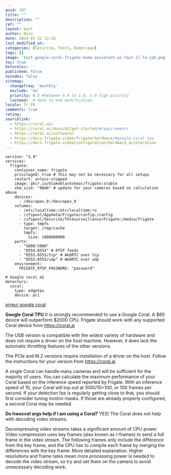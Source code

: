 ```yaml
---
guid: 107
title: ""
description: ""
ref: ""
layout: post
author: Nico
date: 2024-01-31 12:24
last_modified_at: 
categories: [Securite, Tests, Domotique]
tags: []
image: 'test-google-coral-frigate-home-assistant-ai-fait-il-le-job.png'
toc: true
beforetoc: ''
published: false
noindex: false
sitemap:
  changefreq: 'monthly'
  exclude: 'no'
  priority: 0.5 #between 0.0 to 1.0, 1.0 high priority
  lastmod:  # date to end modification
locale: fr_FR
comments: true
rating:  
sourcelink:
  - https://coral.ai/
  - https://coral.ai/docs/m2/get-started/#requirements
  - https://coral.ai/software/
  - https://docs.frigate.video/frigate/hardware/#google-coral-tpu
  - https://docs.frigate.video/configuration/hardware_acceleration
---
```


```
version: "3.9"
services:
  frigate:
    container_name: frigate
    privileged: true # this may not be necessary for all setups
    restart: unless-stopped
    image: ghcr.io/blakeblackshear/frigate:stable
    shm_size: "88mb" # update for your cameras based on calculation above
    devices:
      - /dev/apex_0:/dev/apex_0
    volumes:
      - /etc/localtime:/etc/localtime:ro
      - /zfspool/Appdata/Frigate/config:/config
      - /zfspool/Sécurité/Télésurveillance/Frigate:/media/frigate
      - type: tmpfs
        target: /tmp/cache
        tmpfs:
          size: 1000000000
    ports:
      - "5000:5000"
      - "8554:8554" # RTSP feeds
      - "8555:8555/tcp" # WebRTC over tcp
      - "8555:8555/udp" # WebRTC over udp
    environment:
      FRIGATE_RTSP_PASSWORD: "password"
```

```
# Google coral m2
detectors:
  coral:
    type: edgetpu
    device: pci
```

[erreur google coral](https://docs.frigate.video/troubleshooting/edgetpu/#pcie-coral-not-detected)

**Google Coral TPU**
It is strongly recommended to use a Google Coral. A $60 device will outperform $2000 CPU. Frigate should work with any supported Coral device from https://coral.ai

The USB version is compatible with the widest variety of hardware and does not require a driver on the host machine. However, it does lack the automatic throttling features of the other versions.

The PCIe and M.2 versions require installation of a driver on the host. Follow the instructions for your version from https://coral.ai

A single Coral can handle many cameras and will be sufficient for the majority of users. You can calculate the maximum performance of your Coral based on the inference speed reported by Frigate. With an inference speed of 10, your Coral will top out at 1000/10=100, or 100 frames per second. If your detection fps is regularly getting close to that, you should first consider tuning motion masks. If those are already properly configured, a second Coral may be needed.

**Do hwaccel args help if I am using a Coral?**
YES! The Coral does not help with decoding video streams.

Decompressing video streams takes a significant amount of CPU power. Video compression uses key frames (also known as I-frames) to send a full frame in the video stream. The following frames only include the difference from the key frame, and the CPU has to compile each frame by merging the differences with the key frame. More detailed explanation. Higher resolutions and frame rates mean more processing power is needed to decode the video stream, so try and set them on the camera to avoid unnecessary decoding work.